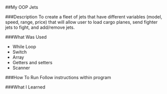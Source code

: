 ##My OOP Jets

###Description
To create a fleet of jets that have different variables (model, speed, range, price) that will allow user to load cargo planes, send fighter jets to fight, and add/remove jets.

###What Was Used
* While Loop
* Switch
* Array
* Getters and setters
* Scanner

###How To Run
Follow instructions within program

###What I Learned
